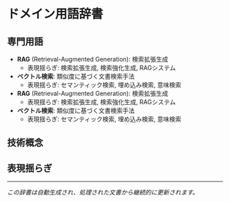 # ドメイン用語辞書

## 専門用語
- **RAG** (Retrieval-Augmented Generation): 検索拡張生成
  - 表現揺らぎ: 検索拡張生成, 検索強化生成, RAGシステム
- **ベクトル検索**: 類似度に基づく文書検索手法
  - 表現揺らぎ: セマンティック検索, 埋め込み検索, 意味検索
- **RAG** (Retrieval-Augmented Generation): 検索拡張生成
  - 表現揺らぎ: 検索拡張生成, 検索強化生成, RAGシステム
- **ベクトル検索**: 類似度に基づく文書検索手法
  - 表現揺らぎ: セマンティック検索, 埋め込み検索, 意味検索

## 技術概念

## 表現揺らぎ

---
*この辞書は自動生成され、処理された文書から継続的に更新されます。*
